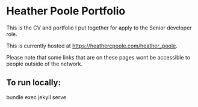 # Heather Poole Portfolio

This is the CV and portfolio I put together for apply to the Senior developer role.

This is currently hosted at https://heathercpoole.com/heather_poole.

Please note that some links that are on these pages wont be accessible to people outside of the network.

## To run locally:

bundle exec jekyll serve

